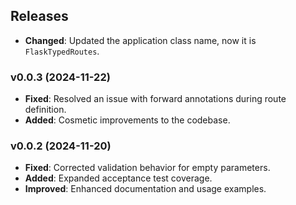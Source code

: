 ## Releases

- **Changed**: Updated the application class name, now it is `FlaskTypedRoutes`.

### v0.0.3 (2024-11-22)

- **Fixed**: Resolved an issue with forward annotations during route definition.
- **Added**: Cosmetic improvements to the codebase.

### v0.0.2 (2024-11-20)

- **Fixed**: Corrected validation behavior for empty parameters.
- **Added**: Expanded acceptance test coverage.
- **Improved**: Enhanced documentation and usage examples.